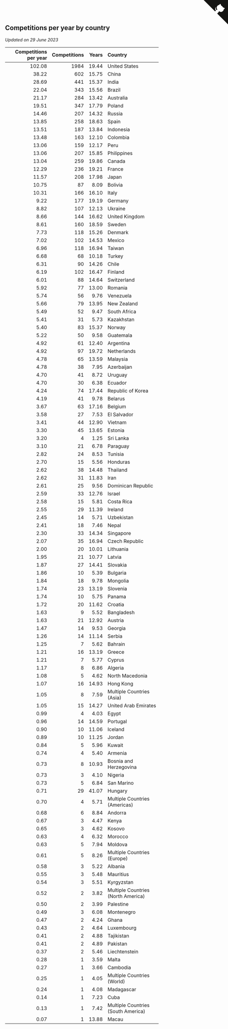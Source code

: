 ## Competitions per year by country

*Updated on 29 June 2023*

| Competitions per year | Competitions | Years | Country |
| ---: | ---: | ---: | :--- |
| 102.08 | 1984 | 19.44 | United States |
| 38.22 | 602 | 15.75 | China |
| 28.69 | 441 | 15.37 | India |
| 22.04 | 343 | 15.56 | Brazil |
| 21.17 | 284 | 13.42 | Australia |
| 19.51 | 347 | 17.79 | Poland |
| 14.46 | 207 | 14.32 | Russia |
| 13.85 | 258 | 18.63 | Spain |
| 13.51 | 187 | 13.84 | Indonesia |
| 13.48 | 163 | 12.10 | Colombia |
| 13.06 | 159 | 12.17 | Peru |
| 13.06 | 207 | 15.85 | Philippines |
| 13.04 | 259 | 19.86 | Canada |
| 12.29 | 236 | 19.21 | France |
| 11.57 | 208 | 17.98 | Japan |
| 10.75 | 87 | 8.09 | Bolivia |
| 10.31 | 166 | 16.10 | Italy |
| 9.22 | 177 | 19.19 | Germany |
| 8.82 | 107 | 12.13 | Ukraine |
| 8.66 | 144 | 16.62 | United Kingdom |
| 8.61 | 160 | 18.59 | Sweden |
| 7.73 | 118 | 15.26 | Denmark |
| 7.02 | 102 | 14.53 | Mexico |
| 6.96 | 118 | 16.94 | Taiwan |
| 6.68 | 68 | 10.18 | Turkey |
| 6.31 | 90 | 14.26 | Chile |
| 6.19 | 102 | 16.47 | Finland |
| 6.01 | 88 | 14.64 | Switzerland |
| 5.92 | 77 | 13.00 | Romania |
| 5.74 | 56 | 9.76 | Venezuela |
| 5.66 | 79 | 13.95 | New Zealand |
| 5.49 | 52 | 9.47 | South Africa |
| 5.41 | 31 | 5.73 | Kazakhstan |
| 5.40 | 83 | 15.37 | Norway |
| 5.22 | 50 | 9.58 | Guatemala |
| 4.92 | 61 | 12.40 | Argentina |
| 4.92 | 97 | 19.72 | Netherlands |
| 4.78 | 65 | 13.59 | Malaysia |
| 4.78 | 38 | 7.95 | Azerbaijan |
| 4.70 | 41 | 8.72 | Uruguay |
| 4.70 | 30 | 6.38 | Ecuador |
| 4.24 | 74 | 17.44 | Republic of Korea |
| 4.19 | 41 | 9.78 | Belarus |
| 3.67 | 63 | 17.16 | Belgium |
| 3.58 | 27 | 7.53 | El Salvador |
| 3.41 | 44 | 12.90 | Vietnam |
| 3.30 | 45 | 13.65 | Estonia |
| 3.20 | 4 | 1.25 | Sri Lanka |
| 3.10 | 21 | 6.78 | Paraguay |
| 2.82 | 24 | 8.53 | Tunisia |
| 2.70 | 15 | 5.56 | Honduras |
| 2.62 | 38 | 14.48 | Thailand |
| 2.62 | 31 | 11.83 | Iran |
| 2.61 | 25 | 9.56 | Dominican Republic |
| 2.59 | 33 | 12.76 | Israel |
| 2.58 | 15 | 5.81 | Costa Rica |
| 2.55 | 29 | 11.39 | Ireland |
| 2.45 | 14 | 5.71 | Uzbekistan |
| 2.41 | 18 | 7.46 | Nepal |
| 2.30 | 33 | 14.34 | Singapore |
| 2.07 | 35 | 16.94 | Czech Republic |
| 2.00 | 20 | 10.01 | Lithuania |
| 1.95 | 21 | 10.77 | Latvia |
| 1.87 | 27 | 14.41 | Slovakia |
| 1.86 | 10 | 5.39 | Bulgaria |
| 1.84 | 18 | 9.78 | Mongolia |
| 1.74 | 23 | 13.19 | Slovenia |
| 1.74 | 10 | 5.75 | Panama |
| 1.72 | 20 | 11.62 | Croatia |
| 1.63 | 9 | 5.52 | Bangladesh |
| 1.63 | 21 | 12.92 | Austria |
| 1.47 | 14 | 9.53 | Georgia |
| 1.26 | 14 | 11.14 | Serbia |
| 1.25 | 7 | 5.62 | Bahrain |
| 1.21 | 16 | 13.19 | Greece |
| 1.21 | 7 | 5.77 | Cyprus |
| 1.17 | 8 | 6.86 | Algeria |
| 1.08 | 5 | 4.62 | North Macedonia |
| 1.07 | 16 | 14.93 | Hong Kong |
| 1.05 | 8 | 7.59 | Multiple Countries (Asia) |
| 1.05 | 15 | 14.27 | United Arab Emirates |
| 0.99 | 4 | 4.03 | Egypt |
| 0.96 | 14 | 14.59 | Portugal |
| 0.90 | 10 | 11.06 | Iceland |
| 0.89 | 10 | 11.25 | Jordan |
| 0.84 | 5 | 5.96 | Kuwait |
| 0.74 | 4 | 5.40 | Armenia |
| 0.73 | 8 | 10.93 | Bosnia and Herzegovina |
| 0.73 | 3 | 4.10 | Nigeria |
| 0.73 | 5 | 6.84 | San Marino |
| 0.71 | 29 | 41.07 | Hungary |
| 0.70 | 4 | 5.71 | Multiple Countries (Americas) |
| 0.68 | 6 | 8.84 | Andorra |
| 0.67 | 3 | 4.47 | Kenya |
| 0.65 | 3 | 4.62 | Kosovo |
| 0.63 | 4 | 6.32 | Morocco |
| 0.63 | 5 | 7.94 | Moldova |
| 0.61 | 5 | 8.26 | Multiple Countries (Europe) |
| 0.58 | 3 | 5.22 | Albania |
| 0.55 | 3 | 5.48 | Mauritius |
| 0.54 | 3 | 5.51 | Kyrgyzstan |
| 0.52 | 2 | 3.82 | Multiple Countries (North America) |
| 0.50 | 2 | 3.99 | Palestine |
| 0.49 | 3 | 6.08 | Montenegro |
| 0.47 | 2 | 4.24 | Ghana |
| 0.43 | 2 | 4.64 | Luxembourg |
| 0.41 | 2 | 4.88 | Tajikistan |
| 0.41 | 2 | 4.89 | Pakistan |
| 0.37 | 2 | 5.46 | Liechtenstein |
| 0.28 | 1 | 3.59 | Malta |
| 0.27 | 1 | 3.66 | Cambodia |
| 0.25 | 1 | 4.05 | Multiple Countries (World) |
| 0.24 | 1 | 4.08 | Madagascar |
| 0.14 | 1 | 7.23 | Cuba |
| 0.13 | 1 | 7.42 | Multiple Countries (South America) |
| 0.07 | 1 | 13.88 | Macau |


<a href="https://github.com/jonatanklosko/wca_statistics" class="github-corner" aria-label="View source on Github"><svg width="80" height="80" viewBox="0 0 250 250" style="fill:#151513; color:#fff; position: absolute; top: 0; border: 0; right: 0;" aria-hidden="true"><path d="M0,0 L115,115 L130,115 L142,142 L250,250 L250,0 Z"></path><path d="M128.3,109.0 C113.8,99.7 119.0,89.6 119.0,89.6 C122.0,82.7 120.5,78.6 120.5,78.6 C119.2,72.0 123.4,76.3 123.4,76.3 C127.3,80.9 125.5,87.3 125.5,87.3 C122.9,97.6 130.6,101.9 134.4,103.2" fill="currentColor" style="transform-origin: 130px 106px;" class="octo-arm"></path><path d="M115.0,115.0 C114.9,115.1 118.7,116.5 119.8,115.4 L133.7,101.6 C136.9,99.2 139.9,98.4 142.2,98.6 C133.8,88.0 127.5,74.4 143.8,58.0 C148.5,53.4 154.0,51.2 159.7,51.0 C160.3,49.4 163.2,43.6 171.4,40.1 C171.4,40.1 176.1,42.5 178.8,56.2 C183.1,58.6 187.2,61.8 190.9,65.4 C194.5,69.0 197.7,73.2 200.1,77.6 C213.8,80.2 216.3,84.9 216.3,84.9 C212.7,93.1 206.9,96.0 205.4,96.6 C205.1,102.4 203.0,107.8 198.3,112.5 C181.9,128.9 168.3,122.5 157.7,114.1 C157.9,116.9 156.7,120.9 152.7,124.9 L141.0,136.5 C139.8,137.7 141.6,141.9 141.8,141.8 Z" fill="currentColor" class="octo-body"></path></svg></a><style>.github-corner:hover .octo-arm{animation:octocat-wave 560ms ease-in-out}@keyframes octocat-wave{0%,100%{transform:rotate(0)}20%,60%{transform:rotate(-25deg)}40%,80%{transform:rotate(10deg)}}@media (max-width:500px){.github-corner:hover .octo-arm{animation:none}.github-corner .octo-arm{animation:octocat-wave 560ms ease-in-out}}</style>
